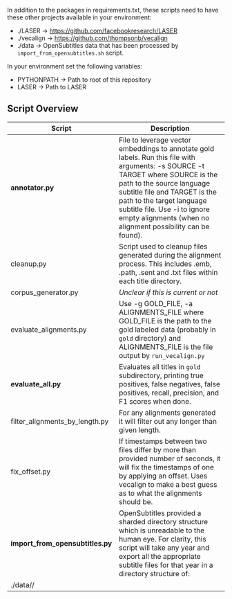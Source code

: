 In addition to the packages in requirements.txt, these scripts need to have these other projects available in your environment:

- ./LASER -> https://github.com/facebookresearch/LASER
- ./vecalign -> https://github.com/thompsonb/vecalign
- ./data -> OpenSubtitles data that has been processed by `import_from_opensubtitles.sh` script.

In your environment set the following variables:
- PYTHONPATH -> Path to root of this repository
- LASER -> Path to LASER

## Script Overview
| Script | Description |
|--------|-------------|
| **annotator.py** | File to leverage vector embeddings to annotate gold labels. Run this file with arguments: -s SOURCE -t TARGET where SOURCE is the path to the source language subtitle file and TARGET is the path to the target language subtitle file. Use -i to ignore empty alignments (when no alignment possibility can be found). |
| cleanup.py | Script used to cleanup files generated during the alignment process. This includes .emb, .path, .sent and .txt files within each title directory. |
| corpus_generator.py | *Unclear if this is current or not* |
| evaluate_alignments.py | Use -g GOLD_FILE, -a ALIGNMENTS_FILE where GOLD_FILE is the path to the gold labeled data (probably in `gold` directory) and ALIGNMENTS_FILE is the file output by `run_vecalign.py` |
| **evaluate_all.py** | Evaluates all titles in `gold` subdirectory, printing true positives, false negatives, false positives, recall, precision, and F1 scores when done. |
| filter_alignments_by_length.py | For any alignments generated it will filter out any longer than given length. |
| fix_offset.py | If timestamps between two files differ by more than provided number of seconds, it will fix the timestamps of one by applying an offset. Uses vecalign to make a best guess as to what the alignments should be. |
| **import_from_opensubtitles.py** | OpenSubtitles provided a sharded directory structure which is unreadable to the human eye. For clarity, this script will take any year and export all the appropriate subtitle files for that year in a directory structure of:
./data/<YEAR>/<TITLE> and within those directories will have the available languages in ISO 639-3 (three letter codes). If OpenSubtitles provided more than one subtitle file of each year+title+language combination, they will all be in those sub-directories. |
| language_verifier.py | Verifies the language of files in provided path are correct, using the ISO 639-3 code from the file path. If it's incorrect, the file will be deleted. |
| path2align.py | Takes a .path file and generates alignments from it. |
| results_analyzer.py | *I believe this is unused and should be deleted.* |
| run_and_eval.py | Allows running of alignments on a given title between two given language pairs using either `chronos` (timecode only alignment), `sentalign` or `vecalign`. |
| run_chronos.py | Runs alignments between source and target files using timecodes only. No vector embeddings. |
| run_sentalign.sh | Runs alignments between source and target files using Sentalign (if available). |
| **run_vecalign.py** | Runs alignments between source and target files using Vecalign. It uses whatever configuration variables are in `src/config.py` regarding sterilization (preprocessing), sentence boundary detection, partitioning, overlap size (for vecalign), gap threshold (for partitioning), alignment max size and merge ellipsized sentences. |
| sent2path.py | Runs vecalign to generate a hypothesize path (alignments) on two sentence files. |
| split_alignments.sh | Splits a file that has alignments between two languages in one file into two separate files with file extensions of the language ISO codes. |
| split_and_align.sh | Splits pairs of subtitle files based on gaps in the dialogue and then runs alignment. This should be called partitioning to disambiguate it from the above. |
| split_srt.py | Splits pairs of subtitle files based on gaps in the dialogue. |
| srt2overlap.py | If partitioning is enabled in `src/config.py`, this will partition, extract sentences, and then generate overlaps, ensuring not to generate overlaps across partitions. |
| srt2sent.py | If partitioning is not enabled in `src/config.py`, this will extract sentences from srt files, and then generate overlaps. |
| uber_script.py | *I believe this is unused and should be deleted.* |
| verify_alignments.py | *This script might also be unused.* |

